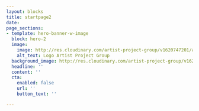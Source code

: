 ```yaml
---
layout: blocks
title: startpage2
date: 
page_sections:
- template: hero-banner-w-image
  block: hero-2
  image:
    image: http://res.cloudinary.com/artist-project-group/v1620747201/apg1/APG_Logo_Dev_V12_3A_hlio76.svg
    alt_text: Logo Artist Project Group
  background_image: http://res.cloudinary.com/artist-project-group/v1621267820/apg1/AAAA_NF__4238_rx5hfv.jpg
  headline: ''
  content: ''
  cta:
    enabled: false
    url: ''
    button_text: ''

---
```

